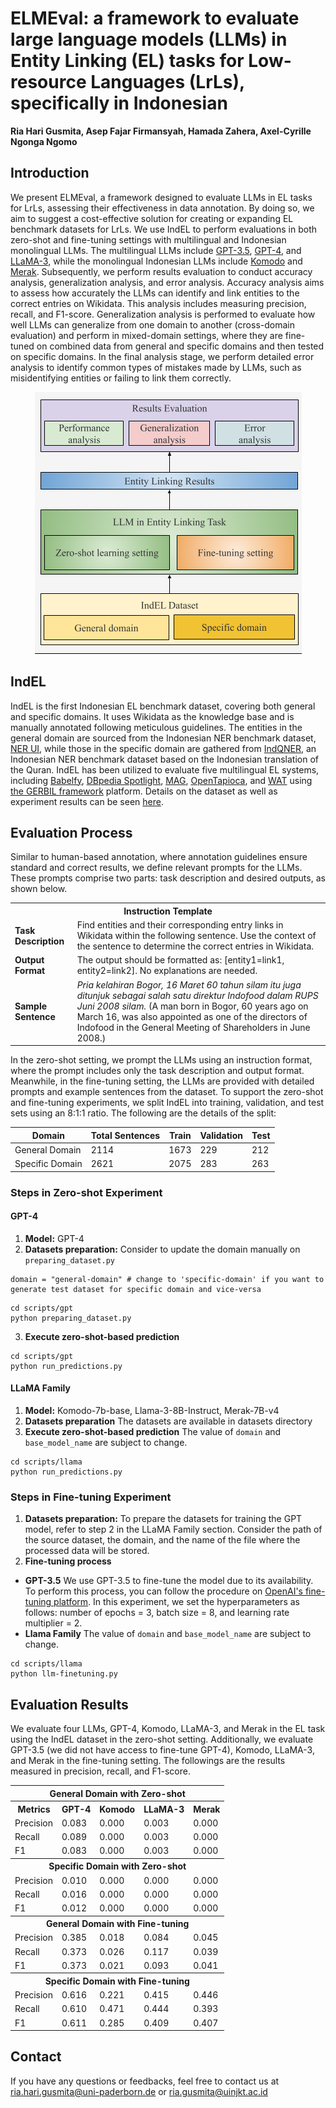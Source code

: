 # ELMEval: a framework to evaluate large language models (LLMs) in Entity Linking (EL) tasks for Low-resource Languages (LrLs), specifically in Indonesian
**Ria Hari Gusmita, Asep Fajar Firmansyah, Hamada Zahera, Axel-Cyrille Ngonga Ngomo**

## Introduction
We present ELMEval, a framework designed to evaluate LLMs in EL tasks for LrLs, assessing their effectiveness in data annotation. By doing so, we aim to suggest a cost-effective solution for creating or expanding EL benchmark datasets for LrLs. We use IndEL to perform evaluations in both zero-shot and fine-tuning settings with multilingual and Indonesian monolingual LLMs. The multilingual LLMs include [GPT-3.5](https://platform.openai.com/docs/models/gpt-4-turbo-and-gpt-4), [GPT-4](https://platform.openai.com/docs/models/gpt-4-turbo-and-gpt-4), and [LLaMA-3](https://huggingface.co/meta-llama/Meta-Llama-3-8B-Instruct), while the monolingual Indonesian LLMs include [Komodo](https://huggingface.co/Yellow-AI-NLP/komodo-7b-base) and [Merak](https://huggingface.co/Ichsan2895/Merak-7B-v4-GGUF). Subsequently, we perform results evaluation to conduct accuracy analysis, generalization analysis, and error analysis. Accuracy analysis aims to assess how accurately the LLMs can identify and link entities to the correct entries on Wikidata. This analysis includes measuring precision, recall, and F1-score. Generalization analysis is performed to evaluate how well LLMs can generalize from one domain to another (cross-domain evaluation) and perform in mixed-domain settings, where they are fine-tuned on combined data from general and specific domains and then tested on specific domains. In the final analysis stage, we perform detailed error analysis to identify common types of mistakes made by LLMs, such as misidentifying entities or failing to link them correctly.

<p align="center">
<img src="images/Evaluation-framework.png">
</p>

## IndEL
IndEL is the first Indonesian EL benchmark dataset, covering both general and specific domains. It uses Wikidata as the knowledge base and is manually annotated following meticulous guidelines. The entities in the general domain are sourced from the Indonesian NER benchmark dataset, [NER UI](https://github.com/indolem/indolem/tree/main/ner/data/nerui), while those in the specific domain are gathered from [IndQNER](https://github.com/dice-group/IndQNER/tree/main/datasets), an Indonesian NER benchmark dataset based on the Indonesian translation of the Quran. IndEL has been utilized to evaluate five multilingual EL systems, including [Babelfy](http://babelfy.org/), [DBpedia Spotlight](https://www.dbpedia-spotlight.org/), [MAG](https://github.com/dice-group/AGDISTIS), [OpenTapioca](https://github.com/opentapioca/opentapioca), and [WAT](https://sobigdata.d4science.org/web/tagme/wat-api) using [the GERBIL framework](https://gerbil.aksw.org/gerbil/) platform. Details on the dataset as well as experiment results can be seen [here](https://github.com/dice-group/IndEL). 

## Evaluation Process

Similar to human-based annotation, where annotation guidelines ensure standard and correct results, we define relevant prompts for the LLMs. These prompts comprise two parts: task description and desired outputs, as shown below.

<table>
  <tr>
    <th colspan="2" style="text-align:center">Instruction Template</th>
  </tr>
  <tr>
    <td><strong>Task Description</strong></td>
    <td>Find entities and their corresponding entry links in Wikidata within the following sentence. Use the context of the sentence to determine the correct entries in Wikidata.</td>
  </tr>
  <tr>
    <td><strong>Output Format</strong></td>
    <td>The output should be formatted as: [entity1=link1, entity2=link2]. No explanations are needed.</td>
  </tr>
  <tr>
    <td><strong>Sample Sentence</strong></td>
    <td><i>Pria kelahiran Bogor, 16 Maret 60 tahun silam itu juga ditunjuk sebagai salah satu direktur Indofood dalam RUPS Juni 2008 silam.</i> (A man born in Bogor, 60 years ago on March 16, was also appointed as one of the directors of Indofood in the General Meeting of Shareholders in June 2008.)</td>
  </tr>
</table>

In the zero-shot setting, we prompt the LLMs using an instruction format, where the prompt includes only the task description and output format. Meanwhile, in the fine-tuning setting, the LLMs are provided with detailed prompts and example sentences from the dataset. To support the zero-shot and fine-tuning experiments, we split IndEL into training, validation, and test sets using an 8:1:1 ratio. The following are the details of the split:

| Domain          | Total Sentences | Train | Validation | Test |
|-----------------|-----------------|-------|------------|------|
| General Domain  | 2114            | 1673  | 229        | 212  |
| Specific Domain | 2621            | 2075  | 283        | 263  |


### Steps in Zero-shot Experiment
#### GPT-4
1. **Model:** GPT-4 
2. **Datasets preparation:** Consider to update the domain manually on ```preparing_dataset.py```
```
domain = "general-domain" # change to 'specific-domain' if you want to generate test dataset for specific domain and vice-versa
```
```
cd scripts/gpt
python preparing_dataset.py
```
3. **Execute zero-shot-based prediction**
```
cd scripts/gpt
python run_predictions.py
```

#### LLaMA Family
1. **Model:** Komodo-7b-base, Llama-3-8B-Instruct, Merak-7B-v4
2. **Datasets preparation**
   The datasets are available in datasets directory 
4. **Execute zero-shot-based prediction**
The value of ```domain``` and ```base_model_name``` are subject to change.
```
cd scripts/llama
python run_predictions.py
```

### Steps in Fine-tuning Experiment
1. **Datasets preparation:** To prepare the datasets for training the GPT model, refer to step 2 in the LLaMA Family section. Consider the path of the source dataset, the domain, and the name of the file where the processed data will be stored.
2. **Fine-tuning process**
- **GPT-3.5** We use GPT-3.5 to fine-tune the model due to its availability. To perform this process, you can follow the procedure on [OpenAI's fine-tuning platform](https://platform.openai.com/finetune). In this experiment, we set the hyperparameters as follows: number of epochs = 3, batch size = 8, and learning rate multiplier = 2.
- **Llama Family**
The value of ```domain``` and ```base_model_name``` are subject to change.
```
cd scripts/llama
python llm-finetuning.py
```

## Evaluation Results
We evaluate four LLMs, GPT-4, Komodo, LLaMA-3, and Merak in the EL task using the IndEL dataset in the zero-shot setting. Additionally, we evaluate GPT-3.5 (we did not have access to fine-tune GPT-4), Komodo, LLaMA-3, and Merak in the fine-tuning setting. The followings are the results measured in precision, recall, and F1-score.
<table>
  <tr>
    <th colspan="5">General Domain with Zero-shot</th>
  </tr>
  <tr>
    <th>Metrics</th>
    <th>GPT-4</th>
    <th>Komodo</th>
    <th>LLaMA-3</th>
    <th>Merak</th>
  </tr>
  <tr>
    <td>Precision</td>
    <td>0.083</td>
    <td>0.000</td>
    <td>0.003</td>
    <td>0.000</td>
  </tr>
  <tr>
    <td>Recall</td>
    <td>0.089</td>
    <td>0.000</td>
    <td>0.003</td>
    <td>0.000</td>
  </tr>
  <tr>
    <td>F1</td>
    <td>0.083</td>
    <td>0.000</td>
    <td>0.003</td>
    <td>0.000</td>
  </tr>
  <tr>
    <th colspan="5">Specific Domain with Zero-shot</th>
  </tr>
  <tr>
    <td>Precision</td>
    <td>0.010</td>
    <td>0.000</td>
    <td>0.000</td>
    <td>0.000</td>
  </tr>
  <tr>
    <td>Recall</td>
    <td>0.016</td>
    <td>0.000</td>
    <td>0.000</td>
    <td>0.000</td>
  </tr>
  <tr>
    <td>F1</td>
    <td>0.012</td>
    <td>0.000</td>
    <td>0.000</td>
    <td>0.000</td>
  </tr>
  <tr>
    <th colspan="5">General Domain with Fine-tuning</th>
  </tr>
  <tr>
    <td>Precision</td>
    <td>0.385</td>
    <td>0.018</td>
    <td>0.084</td>
    <td>0.045</td>
  </tr>
  <tr>
    <td>Recall</td>
    <td>0.373</td>
    <td>0.026</td>
    <td>0.117</td>
    <td>0.039</td>
  </tr>
  <tr>
    <td>F1</td>
    <td>0.373</td>
    <td>0.021</td>
    <td>0.093</td>
    <td>0.041</td>
  </tr>
  <tr>
    <th colspan="5">Specific Domain with Fine-tuning</th>
  </tr>
  <tr>
    <td>Precision</td>
    <td>0.616</td>
    <td>0.221</td>
    <td>0.415</td>
    <td>0.446</td>
  </tr>
  <tr>
    <td>Recall</td>
    <td>0.610</td>
    <td>0.471</td>
    <td>0.444</td>
    <td>0.393</td>
  </tr>
  <tr>
    <td>F1</td>
    <td>0.611</td>
    <td>0.285</td>
    <td>0.409</td>
    <td>0.407</td>
  </tr>
</table>


## Contact
If you have any questions or feedbacks, feel free to contact us at ria.hari.gusmita@uni-paderborn.de or ria.gusmita@uinjkt.ac.id
